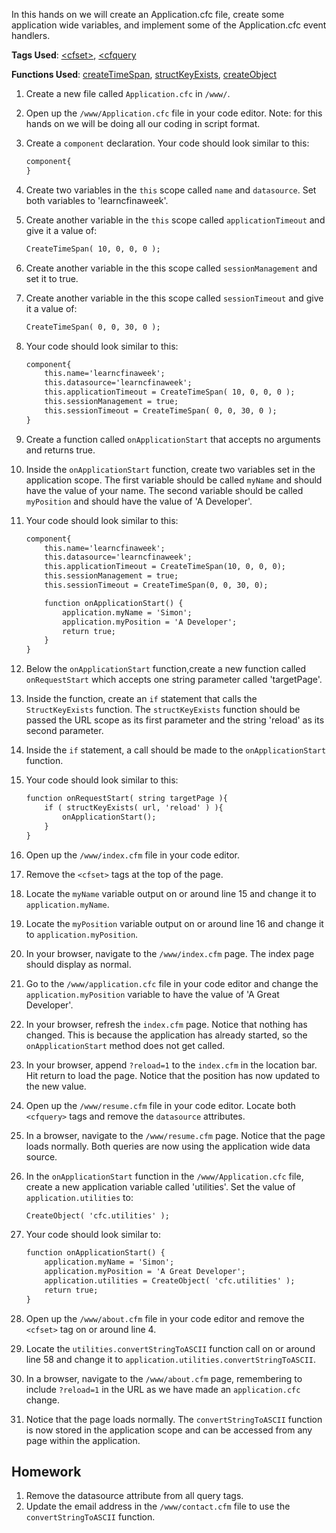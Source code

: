 In this hands on we will create an Application.cfc file, create some application wide variables, and implement some of the Application.cfc event handlers.

**Tags Used**: [\<cfset>](https://helpx.adobe.com/coldfusion/cfml-reference/coldfusion-tags/tags-r-s/cfset.html), [\<cfquery](https://helpx.adobe.com/coldfusion/cfml-reference/coldfusion-tags/tags-p-q/cfquery.html)

**Functions Used**: [createTimeSpan](https://helpx.adobe.com/coldfusion/cfml-reference/coldfusion-functions/functions-c-d/CreateTimeSpan.html), [structKeyExists](https://helpx.adobe.com/coldfusion/cfml-reference/coldfusion-functions/functions-s/structkeyexists.html), [createObject](https://helpx.adobe.com/coldfusion/cfml-reference/coldfusion-functions/functions-c-d/CreateObject.html)

1. Create a new file called `Application.cfc` in `/www/`.
1. Open up the `/www/Application.cfc` file in your code editor. Note: for this hands on we will be doing all our coding in script format.
1. Create a `component` declaration. Your code should look similar to this:

    ```cfml
    component{
    }
    ```

1. Create two variables in the `this` scope called `name` and `datasource`. Set both variables to 'learncfinaweek'.
1. Create another variable in the `this` scope called `applicationTimeout` and give it a value of:

    ```cfml
    CreateTimeSpan( 10, 0, 0, 0 );
    ```

1. Create another variable in the this scope called `sessionManagement` and set it to true.
1. Create another variable in the this scope called `sessionTimeout` and give it a value of:

    ```cfml
    CreateTimeSpan( 0, 0, 30, 0 );
    ```

1. Your code should look similar to this:

    ```cfml
    component{
        this.name='learncfinaweek';
        this.datasource='learncfinaweek';
        this.applicationTimeout = CreateTimeSpan( 10, 0, 0, 0 );
        this.sessionManagement = true;
        this.sessionTimeout = CreateTimeSpan( 0, 0, 30, 0 );
    }
    ```

1. Create a function called `onApplicationStart` that accepts no arguments and returns true.
1. Inside the `onApplicationStart` function, create two variables set in the application scope. The first variable should be called `myName` and should have the value of your name. The second variable should be called `myPosition` and should have the value of 'A Developer'.
1. Your code should look similar to this:

    ```cfml
    component{
        this.name='learncfinaweek';
        this.datasource='learncfinaweek';
        this.applicationTimeout = CreateTimeSpan(10, 0, 0, 0);
        this.sessionManagement = true;
        this.sessionTimeout = CreateTimeSpan(0, 0, 30, 0);

        function onApplicationStart() {
            application.myName = 'Simon';
            application.myPosition = 'A Developer';
            return true;
        }
    }
    ```

1. Below the `onApplicationStart` function,create a new function called `onRequestStart` which accepts one string parameter called 'targetPage'.
1. Inside the function, create an `if` statement that calls the `StructKeyExists` function. The `structKeyExists` function should be passed the URL scope as its first parameter and the string 'reload' as its second parameter.
1. Inside the `if` statement, a call should be made to the `onApplicationStart` function.
1. Your code should look similar to this:

    ```cfml
    function onRequestStart( string targetPage ){
        if ( structKeyExists( url, 'reload' ) ){
            onApplicationStart();
        }
    }
    ```

1. Open up the `/www/index.cfm` file in your code editor.
1. Remove the `<cfset>` tags at the top of the page.
1. Locate the `myName` variable output on or around line 15 and change it to `application.myName`.
1. Locate the `myPosition` variable output on or around line 16 and change it to `application.myPosition`.
1. In your browser, navigate to the `/www/index.cfm` page. The index page should display as normal.
1. Go to the `/www/application.cfc` file in your code editor and change the `application.myPosition` variable to have the value of 'A Great Developer'.
1. In your browser, refresh the `index.cfm` page. Notice that nothing has changed. This is because the application has already started, so the `onApplicationStart` method does not get called.
1. In your browser, append `?reload=1` to the `index.cfm` in the location bar. Hit return to load the page. Notice that the position has now updated to the new value.
1. Open up the `/www/resume.cfm` file in your code editor. Locate both `<cfquery>` tags and remove the `datasource` attributes.
1. In a browser, navigate to the `/www/resume.cfm` page. Notice that the page loads normally. Both queries are now using the application wide data source.
1. In the `onApplicationStart` function in the `/www/Application.cfc` file, create a new application variable called 'utilities'. Set the value of `application.utilities` to:

    ```cfml
    CreateObject( 'cfc.utilities' );
    ```

1. Your code should look similar to:

    ```cfml
    function onApplicationStart() {
        application.myName = 'Simon';
        application.myPosition = 'A Great Developer';
        application.utilities = CreateObject( 'cfc.utilities' );
        return true;
    }
    ```

1. Open up the `/www/about.cfm` file in your code editor and remove the `<cfset>` tag on or around line 4.
1. Locate the `utilities.convertStringToASCII` function call on or around line 58 and change it to `application.utilities.convertStringToASCII`.
1. In a browser, navigate to the `/www/about.cfm` page, remembering to include `?reload=1` in the URL as we have made an `application.cfc` change.
1. Notice that the page loads normally. The `convertStringToASCII` function is now stored in the application scope and can be accessed from any page within the application.

## Homework

1. Remove the datasource attribute from all query tags.
1. Update the email address in the `/www/contact.cfm` file to use the `convertStringToASCII` function.
